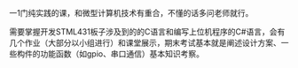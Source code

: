 一1门纯实践的课，和微型计算机技术有重合，不懂的话多问老师就行。

需要掌握开发STML431板子涉及到的的C语言和编写上位机程序的C#语言，会有几个作业（大部分以小组进行）和课堂展示，期末考试基本就是阐述设计方案、一些构件的功能函数（如gpio、串口通信）基本知识考察。
